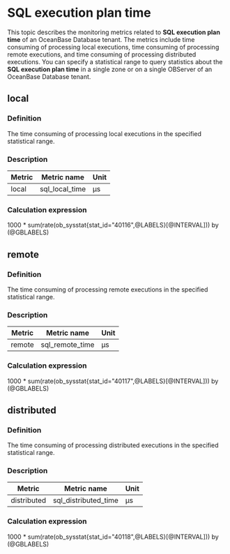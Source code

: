 # SQL execution plan time

This topic describes the monitoring metrics related to **SQL execution plan time** of an OceanBase Database tenant. The metrics include time consuming of processing local executions, time consuming of processing remote executions, and time consuming of processing distributed executions. You can specify a statistical range to query statistics about the **SQL execution plan time** in a single zone or on a single OBServer of an OceanBase Database tenant.

## local

### Definition

The time consuming of processing local executions in the specified statistical range.

### Description

|      **Metric**      |         **Metric name**         | **Unit** |
|----------------------|---------------------------------|----------|
| local    | sql_local_time | μs      |

### Calculation expression

1000 * sum(rate(ob_sysstat{stat_id="40116",@LABELS}[@INTERVAL])) by (@GBLABELS)

## remote

### Definition

The time consuming of processing remote executions in the specified statistical range.

### Description

|        **Metric**        |           **Metric name**            | **Unit** |
|--------------------------|--------------------------------------|----------|
| remote    | sql_remote_time | μs     |

### Calculation expression

1000 * sum(rate(ob_sysstat{stat_id="40117",@LABELS}[@INTERVAL])) by (@GBLABELS)

## distributed

### Definition

The time consuming of processing distributed executions in the specified statistical range.

### Description

|       **Metric**        |           **Metric name**           | **Unit** |
|-------------------------|-------------------------------------|----------|
| distributed    | sql_distributed_time | μs    |

### Calculation expression

1000 * sum(rate(ob_sysstat{stat_id="40118",@LABELS}[@INTERVAL])) by (@GBLABELS)
